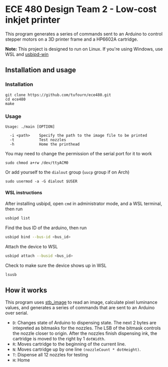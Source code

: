 # ECE 480 Design Team 2 - Low-cost inkjet printer

This program generates a series of commands sent to an Arduino to control stepper motors on a 3D printer frame and a HP6602A cartridge.

**Note:** This project is designed to run on Linux. If you're using Windows, use WSL and [usbipd-win](https://github.com/dorssel/usbipd-win)

## Installation and usage
### Installation
```
git clone https://github.com/tufourn/ece480.git
cd ece480
make
```
### Usage
```
Usage: ./main [OPTION]

  -i <path>    Specify the path to the image file to be printed
  -t           Test nozzles
  -h           Home the printhead
```

You may need to change the permission of the serial port for it to work
```
sudo chmod a+rw /dev/ttyACM0
```
Or add yourself to the `dialout` group (`uucp` group if on Arch)
```
sudo usermod -a -G dialout $USER
```

#### WSL instructions
After installing usbipd, open `cmd` in administrator mode, and a WSL terminal, then run
```bash
usbipd list
```

Find the bus ID of the arduino, then run
```bash
usbipd bind --bus-id <bus_id>
```

Attach the device to WSL
```bash
usbipd attach --busid <bus_id>
```

Check to make sure the device shows up in WSL
```bash
lsusb
```

## How it works
This program uses [stb_image](https://github.com/nothings/stb/blob/master/stb_image.h) to read an image, calculate pixel luminance values, and generates a series of commands that are sent to an Arduino over serial.
- `D`: Changes state of Arduino to dispensing state. The next 2 bytes are intepreted as bitmasks for the nozzles. The LSB of the bitmask controls the nozzle closer to origin. After the nozzles finish dispensing ink, the cartridge is moved to the right by 1 `dotWidth`.
- `R`: Moves cartridge to the beginning of the current line.
- `N`: Moves cartridge up by one line `(nozzleCount * dotHeight)`.
- `T`: Dispense all 12 nozzles for testing
- `H`: Home
